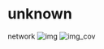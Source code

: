 # unknown
network
![img](https://github.com/Sirajul-Islam6335/unknown/assets/73145010/00fa1c86-2df1-4358-8199-499d437a07ef)
![img_cov](https://github.com/Sirajul-Islam6335/unknown/assets/73145010/abd64790-4c73-4df5-83f7-8312d06767f3)
